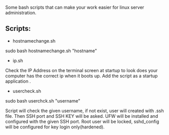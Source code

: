 Some bash scripts that can make your work easier for linux server administration.

## Scripts:

- hostnamechange.sh

sudo bash hostnamechange.sh "hostname"

- ip.sh

Check the IP Address on the terminal screen at startup to look does your computer has the correct ip when it boots up. 
Add the script as a startup application .

- usercheck.sh

sudo bash userchck.sh "username"

Script will check the given username, if not exist, user will created with .ssh file.
Then SSH port and SSH KEY will be asked. UFW will be installed and configured with the given SSH port.
Root user will be locked, sshd_config will be configured for key login only(hardened). 
